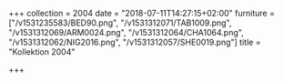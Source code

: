 +++
collection = 2004
date = "2018-07-11T14:27:15+02:00"
furniture = ["/v1531235583/BED90.png", "/v1531312071/TAB1009.png", "/v1531312069/ARM0024.png", "/v1531312064/CHA1064.png", "/v1531312062/NIG2016.png", "/v1531312057/SHE0019.png"]
title = "Kollektion 2004"

+++

